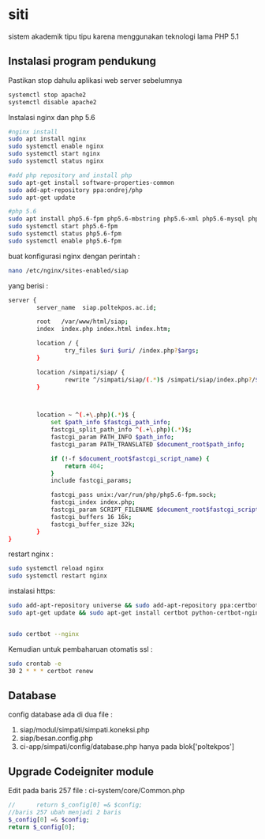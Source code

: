 # siti
sistem akademik tipu tipu karena menggunakan teknologi lama PHP 5.1

## Instalasi program pendukung
Pastikan stop dahulu aplikasi web server sebelumnya 

```sh
systemctl stop apache2
systemctl disable apache2
```

Instalasi nginx dan php 5.6
```sh
#nginx install
sudo apt install nginx
sudo systemctl enable nginx
sudo systemctl start nginx
sudo systemctl status nginx

#add php repository and install php
sudo apt-get install software-properties-common
sudo add-apt-repository ppa:ondrej/php
sudo apt-get update	

#php 5.6
sudo apt install php5.6-fpm php5.6-mbstring php5.6-xml php5.6-mysql php5.6-common php5.6-gd php5.6-json php5.6-cli php5.6-curl php5.6-zip php5.6-intl php5.6-xmlrpc php5.6-soap
sudo systemctl start php5.6-fpm
sudo systemctl status php5.6-fpm
sudo systemctl enable php5.6-fpm
```

buat konfigurasi nginx dengan perintah :

```sh
nano /etc/nginx/sites-enabled/siap
```

yang berisi :

```sh
server {
        server_name  siap.poltekpos.ac.id;

        root   /var/www/html/siap;
        index  index.php index.html index.htm;

        location / {
                try_files $uri $uri/ /index.php?$args;
        }

		location /simpati/siap/ {
                rewrite ^/simpati/siap/(.*)$ /simpati/siap/index.php?/$1;
        }



		location ~ ^(.+\.php)(.*)$ {
			set $path_info $fastcgi_path_info;
			fastcgi_split_path_info ^(.+\.php)(.*)$;
			fastcgi_param PATH_INFO $path_info;
			fastcgi_param PATH_TRANSLATED $document_root$path_info;

			if (!-f $document_root$fastcgi_script_name) {
				return 404;
			}
			include fastcgi_params;

			fastcgi_pass unix:/var/run/php/php5.6-fpm.sock;
			fastcgi_index index.php;
			fastcgi_param SCRIPT_FILENAME $document_root$fastcgi_script_name;
			fastcgi_buffers 16 16k;
			fastcgi_buffer_size 32k;
		}
}
```

restart nginx :

```sh
sudo systemctl reload nginx
sudo systemctl restart nginx
```

instalasi https:

```sh
sudo add-apt-repository universe && sudo add-apt-repository ppa:certbot/certbot
sudo apt-get update && sudo apt-get install certbot python-certbot-nginx


sudo certbot --nginx
```

Kemudian untuk pembaharuan otomatis ssl :

```sh
sudo crontab -e
30 2 * * * certbot renew
```

## Database
config database ada di dua file :
1. siap/modul/simpati/simpati.koneksi.php
2. siap/besan.config.php
3. ci-app/simpati/config/database.php hanya pada blok['poltekpos']

## Upgrade Codeigniter module
Edit pada baris 257 file :
ci-system/core/Common.php

```php
//		return $_config[0] =& $config;
//baris 257 ubah menjadi 2 baris
$_config[0] =& $config;
return $_config[0];
```
